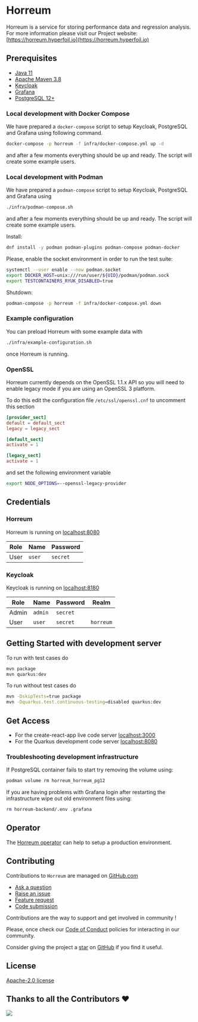 # Horreum

Horreum is a service for storing performance data and regression analysis. For more information please visit our 
Project website: [https://horreum.hyperfoil.io](https://horreum.hyperfoil.io)

## Prerequisites

* [Java 11](https://adoptium.net/temurin/releases/?version=11)
* [Apache Maven 3.8](https://maven.apache.org/)
* [Keycloak](https://www.keycloak.org/)
* [Grafana](https://grafana.com/)
* [PostgreSQL 12+](https://www.postgresql.org/)

### Local development with Docker Compose

We have prepared a `docker-compose` script to setup Keycloak, PostgreSQL and Grafana using following command.

```bash
docker-compose -p horreum -f infra/docker-compose.yml up -d
```
and after a few moments everything should be up and ready. The script will create some example users.

### Local development with Podman

We have prepared a `podman-compose` script to setup Keycloak, PostgreSQL and Grafana using

```bash
./infra/podman-compose.sh
```

and after a few moments everything should be up and ready. The script will create some example users.

Install:

``` bash
dnf install -y podman podman-plugins podman-compose podman-docker
```

Please, enable the socket environment in order to run the test suite:

``` bash
systemctl --user enable --now podman.socket
export DOCKER_HOST=unix:///run/user/${UID}/podman/podman.sock
export TESTCONTAINERS_RYUK_DISABLED=true
```

Shutdown:

``` bash
podman-compose -p horreum -f infra/docker-compose.yml down
```

### Example configuration

You can preload Horreum with some example data with

```bash
./infra/example-configuration.sh
```

once Horreum is running.

### OpenSSL

Horreum currently depends on the OpenSSL 1.1.x API so you will need to enable legacy mode if you are
using an OpenSSL 3 platform.

To do this edit the configuration file `/etc/ssl/openssl.cnf` to uncomment this section

``` openssl.conf
[provider_sect]
default = default_sect
legacy = legacy_sect

[default_sect]
activate = 1

[legacy_sect]
activate = 1
```

and set the following environment variable

``` bash
export NODE_OPTIONS=--openssl-legacy-provider
```

## Credentials

### Horreum

Horreum is running on [localhost:8080](http://localhost:8080)

| Role | Name | Password |
| ---- | ---- | -------- |
| User | `user` | `secret` |


### Keycloak

Keycloak is running on [localhost:8180](http://localhost:8180)

| Role | Name | Password | Realm |
| ---- | ---- | -------- | ----- |
| Admin | `admin` | `secret` | |
| User | `user` | `secret` | `horreum` |

## Getting Started with development server

To run with test cases do

```bash
mvn package
mvn quarkus:dev
```

To run without test cases do

```bash
mvn -DskipTests=true package
mvn -Dquarkus.test.continuous-testing=disabled quarkus:dev
```

## Get Access

* For the create-react-app live code server [localhost:3000](http://localhost:3000)
* For the Quarkus development code server   [localhost:8080](http://localhost:8080)

### Troubleshooting development infrastructure

If PostgreSQL container fails to start try removing the volume using:

```bash
podman volume rm horreum_horreum_pg12
```

If you are having problems with Grafana login after restarting the infrastructure wipe out old environment files using:

```bash
rm horreum-backend/.env .grafana
```

## Operator

The [Horreum operator](https://github.com/Hyperfoil/horreum-operator) can help to setup a production environment.

## Contributing

Contributions to `Horreum` are managed on [GitHub.com](https://github.com/Hyperfoil/Horreum/)

* [Ask a question](https://github.com/Hyperfoil/Horreum/discussions)
* [Raise an issue](https://github.com/Hyperfoil/Horreum/issues)
* [Feature request](https://github.com/Hyperfoil/Horreum/issues)
* [Code submission](https://github.com/Hyperfoil/Horreum/pulls)

Contributions are the way to support and get involved in community !

Please, once check our [Code of Conduct](./CODE_OF_CONDUCT.md) policies for interacting in our
community.

Consider giving the project a [star](https://github.com/Hyperfoil/Horreum/stargazers) on
[GitHub](https://github.com/Hyperfoil/Horreum/) if you find it useful.

## License

[Apache-2.0 license](https://opensource.org/licenses/Apache-2.0)

## Thanks to all the Contributors ❤️

<img src="https://contrib.rocks/image?repo=Hyperfoil/Horreum" />